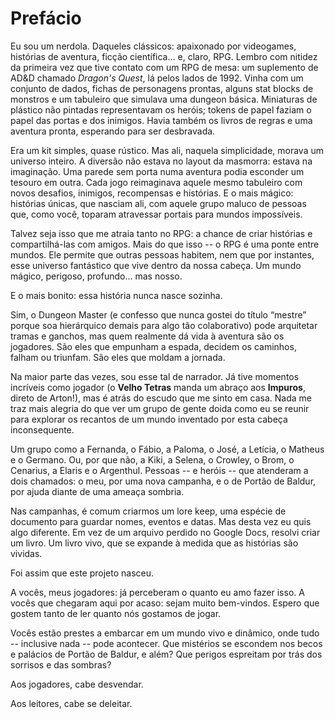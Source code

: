 # Prefácio

Eu sou um nerdola. Daqueles clássicos: apaixonado por videogames, histórias de aventura, ficção científica… e, claro, RPG. Lembro com nitidez da primeira vez que tive contato com um RPG de mesa: um suplemento de AD&D chamado *Dragon's Quest*, lá pelos lados de 1992. Vinha com um conjunto de dados, fichas de personagens prontas, alguns stat blocks de monstros e um tabuleiro que simulava uma dungeon básica. Miniaturas de plástico não pintadas representavam os heróis; tokens de papel faziam o papel das portas e dos inimigos. Havia também os livros de regras e uma aventura pronta, esperando para ser desbravada.

Era um kit simples, quase rústico. Mas ali, naquela simplicidade, morava um universo inteiro. A diversão não estava no layout da masmorra: estava na imaginação. Uma parede sem porta numa aventura podia esconder um tesouro em outra. Cada jogo reimaginava aquele mesmo tabuleiro com novos desafios, inimigos, recompensas e histórias. E o mais mágico: histórias únicas, que nasciam ali, com aquele grupo maluco de pessoas que, como você, toparam atravessar portais para mundos impossíveis.

Talvez seja isso que me atraia tanto no RPG: a chance de criar histórias e compartilhá-las com amigos. Mais do que isso -- o RPG é uma ponte entre mundos. Ele permite que outras pessoas habitem, nem que por instantes, esse universo fantástico que vive dentro da nossa cabeça. Um mundo mágico, perigoso, profundo… mas nosso.

E o mais bonito: essa história nunca nasce sozinha.

Sim, o Dungeon Master (e confesso que nunca gostei do título “mestre” porque soa hierárquico demais para algo tão colaborativo) pode arquitetar tramas e ganchos, mas quem realmente dá vida à aventura são os jogadores. São eles que empunham a espada, decidem os caminhos, falham ou triunfam. São eles que moldam a jornada.

Na maior parte das vezes, sou esse tal de narrador. Já tive momentos incríveis como jogador (o **Velho Tetras** manda um abraço aos **Impuros**, direto de Arton!), mas é atrás do escudo que me sinto em casa. Nada me traz mais alegria do que ver um grupo de gente doida como eu se reunir para explorar os recantos de um mundo inventado por esta cabeça inconsequente.

Um grupo como a Fernanda, o Fábio, a Paloma, o José, a Letícia, o Matheus e o Germano. Ou, por que não, a Kiki, a Selena, o Crowley, o Brom, o Cenarius, a Elaris e o Argenthul. Pessoas -- e heróis -- que atenderam a dois chamados: o meu, por uma nova campanha, e o de Portão de Baldur, por ajuda diante de uma ameaça sombria.

Nas campanhas, é comum criarmos um lore keep, uma espécie de documento para guardar nomes, eventos e datas. Mas desta vez eu quis algo diferente. Em vez de um arquivo perdido no Google Docs, resolvi criar um livro. Um livro vivo, que se expande à medida que as histórias são vividas.

Foi assim que este projeto nasceu.

A vocês, meus jogadores: já perceberam o quanto eu amo fazer isso. A vocês que chegaram aqui por acaso: sejam muito bem-vindos. Espero que gostem tanto de ler quanto nós gostamos de jogar.

Vocês estão prestes a embarcar em um mundo vivo e dinâmico, onde tudo -- inclusive nada -- pode acontecer. Que mistérios se escondem nos becos e palácios de Portão de Baldur, e além? Que perigos espreitam por trás dos sorrisos e das sombras?

Aos jogadores, cabe desvendar.

Aos leitores, cabe se deleitar.

